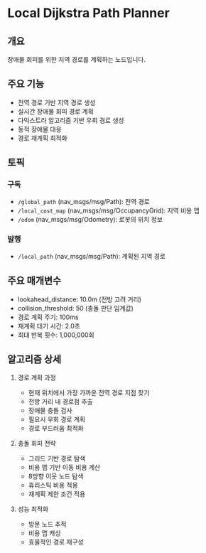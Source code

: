 # Local Dijkstra Path Planner

## 개요
장애물 회피를 위한 지역 경로를 계획하는 노드입니다.

## 주요 기능
- 전역 경로 기반 지역 경로 생성
- 실시간 장애물 회피 경로 계획
- 다익스트라 알고리즘 기반 우회 경로 생성
- 동적 장애물 대응
- 경로 재계획 최적화

## 토픽
### 구독
- `/global_path` (nav_msgs/msg/Path): 전역 경로
- `/local_cost_map` (nav_msgs/msg/OccupancyGrid): 지역 비용 맵
- `/odom` (nav_msgs/msg/Odometry): 로봇의 위치 정보

### 발행
- `/local_path` (nav_msgs/msg/Path): 계획된 지역 경로

## 주요 매개변수
- lookahead_distance: 10.0m (전방 고려 거리)
- collision_threshold: 50 (충돌 판단 임계값)
- 경로 계획 주기: 100ms
- 재계획 대기 시간: 2.0초
- 최대 반복 횟수: 1,000,000회

## 알고리즘 상세
1. 경로 계획 과정
   - 현재 위치에서 가장 가까운 전역 경로 지점 찾기
   - 전방 거리 내 경로점 추출
   - 장애물 충돌 검사
   - 필요시 우회 경로 계획
   - 경로 부드러움 최적화

2. 충돌 회피 전략
   - 그리드 기반 경로 탐색
   - 비용 맵 기반 이동 비용 계산
   - 8방향 이웃 노드 탐색
   - 휴리스틱 비용 적용
   - 재계획 제한 조건 적용

3. 성능 최적화
   - 방문 노드 추적
   - 비용 맵 캐싱
   - 효율적인 경로 재구성 